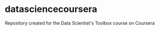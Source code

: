 datasciencecoursera
===================

Repository created for the Data Scientist's Toolbox course on Coursera
